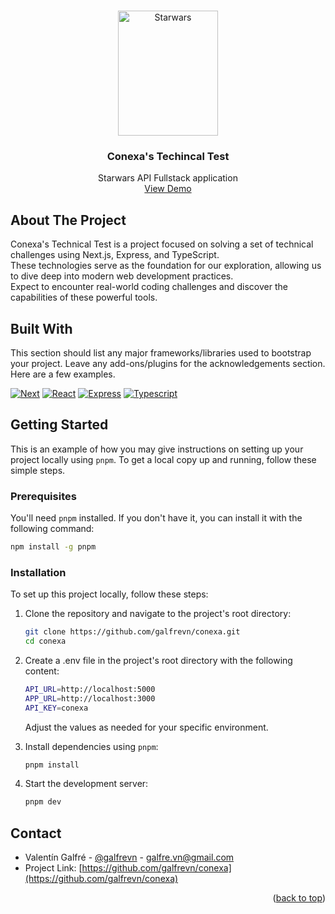 <!-- Improved compatibility of back to top link: See: https://github.com/othneildrew/Best-README-Template/pull/73 -->
<a name="readme-top"></a>
<!--
*** Thanks for checking out the Best-README-Template. If you have a suggestion
*** that would make this better, please fork the repo and create a pull request
*** or simply open an issue with the tag "enhancement".
*** Don't forget to give the project a star!
*** Thanks again! Now go create something AMAZING! :D
-->

<!-- PROJECT SHIELDS -->
<!--
*** I'm using markdown "reference style" links for readability.
*** Reference links are enclosed in brackets [ ] instead of parentheses ( ).
*** See the bottom of this document for the declaration of the reference variables
*** for contributors-url, forks-url, etc. This is an optional, concise syntax you may use.
*** https://www.markdownguide.org/basic-syntax/#reference-style-links
-->


<!-- PROJECT LOGO -->
<br />
<div align="center">
    <img src="https://github.com/galfrevn/conexa/assets/89883616/95e41f46-046c-424f-8c59-30f088417722" alt="Starwars" width="160" height="200">
</div>


  <h3 align="center">Conexa's Techincal Test</h3>

  <p align="center">
    Starwars API Fullstack application
    <br />
    <a href="https://conexa.galfrevn.com">View Demo</a>
  </p>
</div>


<!-- ABOUT THE PROJECT -->
## About The Project

Conexa's Technical Test is a project focused on solving a set of technical challenges using Next.js, Express, and TypeScript. <br /> These technologies serve as the foundation for our exploration, allowing us to dive deep into modern web development practices. <br /> Expect to encounter real-world coding challenges and discover the capabilities of these powerful tools.


## Built With

This section should list any major frameworks/libraries used to bootstrap your project. Leave any add-ons/plugins for the acknowledgements section. Here are a few examples.

[![Next][Next.js]][Next-url] [![React][React.js]][React-url] [![Express][Express]][Express-url] [![Typescript][TS]][TS-url]


<!-- GETTING STARTED -->
## Getting Started

This is an example of how you may give instructions on setting up your project locally using `pnpm`. 
To get a local copy up and running, follow these simple steps.

### Prerequisites

You'll need `pnpm` installed. If you don't have it, you can install it with the following command:

```sh
npm install -g pnpm
```

### Installation

To set up this project locally, follow these steps:

1. Clone the repository and navigate to the project's root directory:

   ```sh
   git clone https://github.com/galfrevn/conexa.git
   cd conexa
   ```
2. Create a .env file in the project's root directory with the following content:
   ```sh
   API_URL=http://localhost:5000
   APP_URL=http://localhost:3000
   API_KEY=conexa
   ```
   Adjust the values as needed for your specific environment.

3. Install dependencies using `pnpm`:
   ```sh
   pnpm install
   ```

4. Start the development server:
   ```sh
   pnpm dev
   ```

<!-- CONTACT -->
## Contact

* Valentín Galfré - [@galfrevn](https://linkedin.com/in/galfrevn) - galfre.vn@gmail.com
* Project Link: [https://github.com/galfrevn/conexa](https://github.com/galfrevn/conexa)

<p align="right">(<a href="#readme-top">back to top</a>)</p>


<!-- MARKDOWN LINKS & IMAGES -->
<!-- https://www.markdownguide.org/basic-syntax/#reference-style-links -->
[contributors-shield]: https://img.shields.io/github/contributors/othneildrew/Best-README-Template.svg?style=for-the-badge
[contributors-url]: https://github.com/othneildrew/Best-README-Template/graphs/contributors
[forks-shield]: https://img.shields.io/github/forks/othneildrew/Best-README-Template.svg?style=for-the-badge
[forks-url]: https://github.com/othneildrew/Best-README-Template/network/members
[stars-shield]: https://img.shields.io/github/stars/othneildrew/Best-README-Template.svg?style=for-the-badge
[stars-url]: https://github.com/galfrevn/conexa/stargazers
[issues-shield]: https://img.shields.io/github/issues/othneildrew/Best-README-Template.svg?style=for-the-badge
[issues-url]: https://github.com/othneildrew/Best-README-Template/issues
[license-shield]: https://img.shields.io/github/license/othneildrew/Best-README-Template.svg?style=for-the-badge
[license-url]: https://github.com/galfrevn/conexa/blob/master/LICENSE.txt
[linkedin-shield]: https://img.shields.io/badge/-LinkedIn-black.svg?style=for-the-badge&logo=linkedin&colorB=555
[linkedin-url]: https://linkedin.com/in/galfrevn
[Next.js]: https://img.shields.io/badge/next.js-000000?style=for-the-badge&logo=nextdotjs&logoColor=white
[Next-url]: https://nextjs.org/
[React.js]: https://img.shields.io/badge/React-20232A?style=for-the-badge&logo=react&logoColor=61DAFB
[React-url]: https://reactjs.org
[Express]: https://img.shields.io/badge/express-000000?style=for-the-badge&logo=express&logoColor=white
[Express-url]: https://expressjs.com/es/
[Express]: https://img.shields.io/badge/express-000000?style=for-the-badge&logo=express&logoColor=white
[Express-url]: https://expressjs.com/es/
[TS]: https://img.shields.io/badge/typescript-007acc?style=for-the-badge&logo=typescript&logoColor=white
[TS-url]: https://www.typescriptlang.org/
